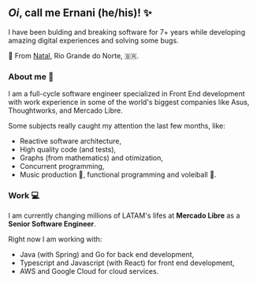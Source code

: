 ## _Oi_, call me Ernani (he/his)! ✨

I have been bulding and breaking software for 7+ years while developing amazing digital experiences and solving some bugs.

📍 From [Natal](https://en.wikipedia.org/wiki/Natal,_Rio_Grande_do_Norte), Rio Grande do Norte, 🇧🇷.

### About me 📖

I am a full-cycle software engineer specialized in Front End development with work experience in some of the world's biggest companies like Asus, Thoughtworks, and Mercado Libre.

Some subjects really caught my attention the last few months, like: 

- Reactive software architecture,
- High quality code (and tests),
- Graphs (from mathematics) and otimization,
- Concurrent programming,
- Music production 🎵, functional programming and voleiball 🏐.

### Work 💻

I am currently changing millions of LATAM's lifes at **Mercado Libre** as a **Senior Software Engineer**.

Right now I am working with:

- Java (with Spring) and Go for back end development,
- Typescript and Javascript (with React) for front end development,
- AWS and Google Cloud for cloud services.
